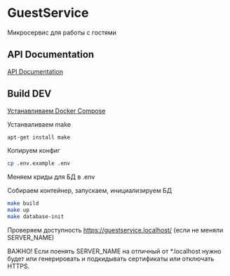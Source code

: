 # GuestService
Микросервис для работы с гостями
## API Documentation
[API Documentation](https://github.com/ryazantsevilya/GuestService/tree/main/postman-collections)
## Build DEV
[Устанавливаем Docker Compose](https://docs.docker.com/compose/install/)

Устанваливаем make 
```sh
apt-get install make
```
Копируем конфиг
```sh
cp .env.example .env
```
Меняем криды для БД в .env

Собираем контейнер, запускаем, инициализируем БД
```sh
make build
make up
make database-init
```

Проверяем доступность https://guestservice.localhost/ (если не меняли SERVER_NAME)

ВАЖНО! Если поенять SERVER_NAME на отличный от *.localhost нужно будет или генерировать и подкидывать сертификаты или отключать HTTPS.
